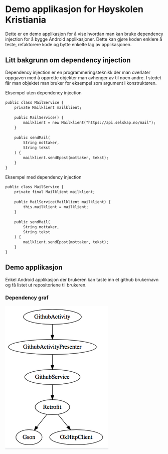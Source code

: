 # Demo applikasjon for Høyskolen Kristiania

Dette er en demo applikasjon for å vise hvordan man kan bruke dependency injection
for å bygge Android applikasjoner. Dette kan gjøre koden enklere å teste, refaktorere kode
og bytte enkelte lag av applikasjonen.

## Litt bakgrunn om dependency injection

Dependency injection er en programmeringsteknikk der man overlater oppgaven med å opprette
objekter man avhenger av til noen andre. I stedet får man objektet man bruker for eksempel som
argument i konstruktøren.

Eksempel uten dependency injection
```
public class MailService {
    private Mailklient mailklient;

    public MailService() {
        mailklient = new Mailklient("https://api.selskap.no/mail");
    }

    public sendMail(
        String mottaker,
        String tekst
    ) {
        mailklient.sendEpost(mottaker, tekst);
    }
}
```
Eksempel med dependency injection
```
public class MailService {
    private final Mailklient mailklient;

    public MailService(Mailklient mailklient) {
        this.mailklient = mailklient;
    }

    public sendMail(
        String mottaker,
        String tekst
    ) {
        mailklient.sendEpost(mottaker, tekst);
    }
}
```

## Demo applikasjon

Enkel Android applikasjon der brukeren kan taste inn et github brukernavn og få listet ut
repositoriene til brukeren.

### Dependency graf
![Dependency graph](dependency_graph.png?raw=true "Dependency graph")

